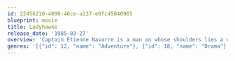 ```yaml
---
id: 22456210-4090-46ce-a137-e0fc45040965
blueprint: movie
title: Ladyhawke
release_date: '1985-03-27'
overview: 'Captain Etienne Navarre is a man on whose shoulders lies a cruel curse. Punished for loving each other, Navarre must become a wolf by night whilst his lover, Lady Isabeau, takes the form of a hawk by day. Together, with the thief Philippe Gaston, they must try to overthrow the corrupt Bishop and in doing so break the spell.'
genres: '[{"id": 12, "name": "Adventure"}, {"id": 18, "name": "Drama"}, {"id": 14, "name": "Fantasy"}, {"id": 10749, "name": "Romance"}]'
---
```

